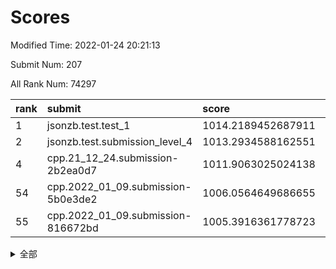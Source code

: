 # Scores

Modified Time: 2022-01-24 20:21:13

Submit Num: 207

All Rank Num: 74297

| rank |               submit               |       score        |       sigma        | pk_num |
| :--- | :--------------------------------- | :----------------- | :----------------- | :----- |
| 1    | jsonzb.test.test_1                 | 1014.2189452687911 | 0.8312445068860369 | 1434   |
| 2    | jsonzb.test.submission_level_4     | 1013.2934588162551 | 0.807326512470467  | 1438   |
| 4    | cpp.21_12_24.submission-2b2ea0d7   | 1011.9063025024138 | 0.7997225567600694 | 1433   |
| 54   | cpp.2022_01_09.submission-5b0e3de2 | 1006.0564649686655 | 0.7192406105086373 | 1443   |
| 55   | cpp.2022_01_09.submission-816672bd | 1005.3916361778723 | 0.7164197345800338 | 1440   |


<details>
<summary>全部</summary>

| rank |                 submit                 |       score        |       sigma        | pk_num |
| :--- | :------------------------------------- | :----------------- | :----------------- | :----- |
| 1    | jsonzb.test.test_1                     | 1014.2189452687911 | 0.8312445068860369 | 1434   |
| 2    | jsonzb.test.submission_level_4         | 1013.2934588162551 | 0.807326512470467  | 1438   |
| 3    | gobigger.level_3.submission_level_3_1  | 1011.9955377684923 | 0.8036028786116327 | 1439   |
| 4    | cpp.21_12_24.submission-2b2ea0d7       | 1011.9063025024138 | 0.7997225567600694 | 1433   |
| 5    | gobigger.level_3.submission_level_3_0  | 1011.2689342260164 | 0.7948578155806142 | 1439   |
| 6    | gobigger.level_3.submission_level_3_6  | 1011.1320278756655 | 0.7936215473089215 | 1433   |
| 7    | gobigger.level_3.submission_level_3_10 | 1011.0936055934114 | 0.7611255941782215 | 1438   |
| 8    | gobigger.level_3.submission_level_3_30 | 1010.9432094443993 | 0.7743277788936669 | 1440   |
| 9    | gobigger.level_3.submission_level_3_7  | 1010.9062923698842 | 0.7804320175617748 | 1432   |
| 10   | gobigger.level_3.submission_level_3_4  | 1010.7225628992492 | 0.7954654420755184 | 1434   |
| 11   | gobigger.level_3.submission_level_3_29 | 1010.5530691612012 | 0.7591729152903367 | 1431   |
| 12   | gobigger.level_3.submission_level_3_45 | 1010.5486206849422 | 0.7657292603380719 | 1434   |
| 13   | gobigger.level_3.submission_level_3_8  | 1010.5472357550553 | 0.755844295720842  | 1435   |
| 14   | gobigger.level_3.submission_level_3_34 | 1010.5362389919303 | 0.7727717884784459 | 1425   |
| 15   | gobigger.level_3.submission_level_3_28 | 1010.522375266733  | 0.7530350772148    | 1440   |
| 16   | gobigger.level_3.submission_level_3_21 | 1010.4450136875565 | 0.7777033903435707 | 1433   |
| 17   | gobigger.level_3.submission_level_3_38 | 1010.2665959986401 | 0.7766216029351204 | 1431   |
| 18   | gobigger.level_3.submission_level_3_41 | 1010.1953511864433 | 0.7557641369020534 | 1440   |
| 19   | gobigger.level_3.submission_level_3_15 | 1010.1759359363897 | 0.7421548536127754 | 1434   |
| 20   | gobigger.level_3.submission_level_3_33 | 1010.1721267094014 | 0.7660569964141143 | 1433   |
| 21   | gobigger.level_3.submission_level_3_39 | 1010.1496492472388 | 0.7548936834575    | 1438   |
| 22   | gobigger.level_3.submission_level_3_13 | 1010.0954298664304 | 0.7653487413552953 | 1435   |
| 23   | gobigger.level_3.submission_level_3_2  | 1009.9458256478642 | 0.7482080539759577 | 1438   |
| 24   | gobigger.level_3.submission_level_3_47 | 1009.9225770328048 | 0.7561518760760935 | 1432   |
| 25   | gobigger.level_3.submission_level_3_14 | 1009.8428600804662 | 0.7623437398719802 | 1435   |
| 26   | gobigger.level_3.submission_level_3_31 | 1009.8298236627321 | 0.7591445618815951 | 1434   |
| 27   | gobigger.level_3.submission_level_3_27 | 1009.8014610827111 | 0.765990184185507  | 1437   |
| 28   | gobigger.level_3.submission_level_3_26 | 1009.731732333827  | 0.7459579916549803 | 1432   |
| 29   | gobigger.level_3.submission_level_3_19 | 1009.6630783484547 | 0.7339930355077526 | 1437   |
| 30   | gobigger.level_3.submission_level_3_36 | 1009.6272194197602 | 0.7642629147912633 | 1432   |
| 31   | gobigger.level_3.submission_level_3_49 | 1009.6085627578469 | 0.7549773476088398 | 1437   |
| 32   | gobigger.level_3.submission_level_3_44 | 1009.6075202292263 | 0.7459635736053998 | 1435   |
| 33   | gobigger.level_3.submission_level_3_35 | 1009.5903161161186 | 0.7281983586357246 | 1437   |
| 34   | gobigger.level_3.submission_level_3_37 | 1009.524693646184  | 0.7525617110502967 | 1430   |
| 35   | gobigger.level_3.submission_level_3_17 | 1009.4826638850757 | 0.7531793028394382 | 1437   |
| 36   | gobigger.level_3.submission_level_3_43 | 1009.3530265143697 | 0.7666141130188092 | 1437   |
| 37   | gobigger.level_3.submission_level_3_46 | 1009.308810733025  | 0.7373625290885554 | 1435   |
| 38   | gobigger.level_3.submission_level_3_3  | 1009.2738651743828 | 0.7400881756127418 | 1435   |
| 39   | gobigger.level_3.submission_level_3_11 | 1009.2492665236338 | 0.7604911102208397 | 1438   |
| 40   | gobigger.level_3.submission_level_3_40 | 1009.189859567057  | 0.7339673100019641 | 1438   |
| 41   | gobigger.level_3.submission_level_3_48 | 1009.139537044105  | 0.7654322858641261 | 1438   |
| 42   | gobigger.level_3.submission_level_3_16 | 1008.9872552170007 | 0.7389749231022354 | 1437   |
| 43   | gobigger.level_3.submission_level_3_32 | 1008.969379139487  | 0.7476097826399205 | 1437   |
| 44   | gobigger.level_3.submission_level_3_5  | 1008.9677298666169 | 0.7719532731037582 | 1438   |
| 45   | gobigger.level_3.submission_level_3_42 | 1008.9635491486865 | 0.7458197719443267 | 1441   |
| 46   | gobigger.level_3.submission_level_3_20 | 1008.8500075919951 | 0.7614481079145264 | 1435   |
| 47   | gobigger.level_3.submission_level_3_12 | 1008.8403384350365 | 0.766754027056623  | 1438   |
| 48   | gobigger.level_3.submission_level_3_25 | 1008.8388450261289 | 0.7414442675519446 | 1429   |
| 49   | gobigger.level_3.submission_level_3_24 | 1008.8150866137714 | 0.7612234167080604 | 1438   |
| 50   | gobigger.level_3.submission_level_3_23 | 1008.7093285842514 | 0.7623662281483268 | 1433   |
| 51   | gobigger.level_3.submission_level_3_9  | 1008.2581156560905 | 0.7480160229530199 | 1439   |
| 52   | gobigger.level_3.submission_level_3_22 | 1007.9624003811712 | 0.74868883052835   | 1437   |
| 53   | gobigger.level_3.submission_level_3_18 | 1007.4862302039166 | 0.7423222375990015 | 1440   |
| 54   | cpp.2022_01_09.submission-5b0e3de2     | 1006.0564649686655 | 0.7192406105086373 | 1443   |
| 55   | cpp.2022_01_09.submission-816672bd     | 1005.3916361778723 | 0.7164197345800338 | 1440   |
| 56   | gobigger.level_1.submission_level_1_6  | 1005.3687244572398 | 0.7137603249241653 | 1439   |
| 57   | gobigger.level_1.submission_level_1_23 | 1004.7926624716958 | 0.7318321747543968 | 1441   |
| 58   | gobigger.level_1.submission_level_1_32 | 1004.7302620157026 | 0.7045505061940694 | 1438   |
| 59   | gobigger.level_1.submission_level_1_35 | 1004.5732892782969 | 0.7192120663651548 | 1436   |
| 60   | gobigger.level_1.submission_level_1_2  | 1004.3298080839608 | 0.7183128227640627 | 1431   |
| 61   | gobigger.level_1.submission_level_1_46 | 1004.2593650699986 | 0.7107257285778826 | 1434   |
| 62   | gobigger.level_1.submission_level_1_41 | 1004.2380850919301 | 0.7098409881276394 | 1438   |
| 63   | gobigger.level_1.submission_level_1_34 | 1004.0251888979263 | 0.7157541289185639 | 1438   |
| 64   | gobigger.level_1.submission_level_1_7  | 1004.0072185116561 | 0.7131493704851382 | 1431   |
| 65   | gobigger.level_1.submission_level_1_28 | 1003.9471312471154 | 0.7260268621412364 | 1436   |
| 66   | gobigger.level_1.submission_level_1_43 | 1003.8747287705348 | 0.7129725427773316 | 1435   |
| 67   | gobigger.level_1.submission_level_1_12 | 1003.8495433786187 | 0.7278406515859144 | 1430   |
| 68   | gobigger.level_1.submission_level_1_10 | 1003.8319796826468 | 0.715481183039223  | 1434   |
| 69   | gobigger.level_1.submission_level_1_19 | 1003.8208712260866 | 0.716829769367433  | 1440   |
| 70   | gobigger.level_1.submission_level_1_5  | 1003.7763642925433 | 0.7128302659829959 | 1435   |
| 71   | gobigger.level_1.submission_level_1_20 | 1003.7138993711643 | 0.7202346860708763 | 1434   |
| 72   | gobigger.level_1.submission_level_1_49 | 1003.6993806220673 | 0.7115835793584976 | 1435   |
| 73   | gobigger.level_1.submission_level_1_40 | 1003.6392291934828 | 0.7120657597836367 | 1428   |
| 74   | gobigger.level_1.submission_level_1_26 | 1003.62102945958   | 0.7285986908553365 | 1439   |
| 75   | gobigger.level_1.submission_level_1_37 | 1003.6088247007439 | 0.7154220668702282 | 1434   |
| 76   | gobigger.level_1.submission_level_1_1  | 1003.567608223123  | 0.711595830708491  | 1433   |
| 77   | gobigger.level_1.submission_level_1_42 | 1003.4383894312019 | 0.7278958206873678 | 1437   |
| 78   | gobigger.level_1.submission_level_1_38 | 1003.432380708421  | 0.7208181675011678 | 1436   |
| 79   | gobigger.level_1.submission_level_1_48 | 1003.3996289023996 | 0.7142358845323149 | 1442   |
| 80   | gobigger.level_1.submission_level_1_3  | 1003.3898327141358 | 0.718681258508883  | 1439   |
| 81   | gobigger.level_1.submission_level_1_36 | 1003.2980218781588 | 0.7059380125382053 | 1434   |
| 82   | gobigger.level_1.submission_level_1_14 | 1003.2959788287816 | 0.7110969444120728 | 1435   |
| 83   | gobigger.level_1.submission_level_1_13 | 1003.2848734328383 | 0.7246196804269622 | 1430   |
| 84   | gobigger.level_1.submission_level_1_47 | 1003.2339529708712 | 0.7196173609182083 | 1437   |
| 85   | gobigger.level_1.submission_level_1_33 | 1003.0804209060892 | 0.7131378189680325 | 1435   |
| 86   | gobigger.level_1.submission_level_1_21 | 1003.0169795259734 | 0.7154852870567837 | 1434   |
| 87   | gobigger.level_1.submission_level_1_22 | 1002.9919856467988 | 0.7093383478413328 | 1438   |
| 88   | gobigger.level_1.submission_level_1_16 | 1002.990449826358  | 0.7192645634590332 | 1436   |
| 89   | gobigger.level_1.submission_level_1_9  | 1002.9729933874173 | 0.7062727082444087 | 1439   |
| 90   | gobigger.level_1.submission_level_1_15 | 1002.9482980773511 | 0.7195911948019689 | 1436   |
| 91   | gobigger.level_1.submission_level_1_4  | 1002.937956193636  | 0.7022698436415705 | 1438   |
| 92   | gobigger.level_1.submission_level_1_45 | 1002.927869126013  | 0.7277069129946773 | 1434   |
| 93   | gobigger.level_1.submission_level_1_0  | 1002.9271551665933 | 0.7093029872163983 | 1434   |
| 94   | gobigger.level_1.submission_level_1_29 | 1002.8532459892982 | 0.7210747475890675 | 1437   |
| 95   | gobigger.level_1.submission_level_1_8  | 1002.7515593162393 | 0.7028357272530353 | 1435   |
| 96   | gobigger.level_1.submission_level_1_27 | 1002.7498958164219 | 0.7125180315671646 | 1436   |
| 97   | gobigger.level_1.submission_level_1_24 | 1002.7366773455154 | 0.7122483292654423 | 1438   |
| 98   | gobigger.level_1.submission_level_1_31 | 1002.7299159440205 | 0.7075886794863625 | 1438   |
| 99   | gobigger.level_1.submission_level_1_25 | 1002.6909096313883 | 0.7087067211064232 | 1435   |
| 100  | gobigger.level_1.submission_level_1_11 | 1002.6889099786138 | 0.7061849126874837 | 1437   |
| 101  | gobigger.level_1.submission_level_1_18 | 1002.5070604054896 | 0.7141369223259182 | 1437   |
| 102  | gobigger.level_1.submission_level_1_44 | 1002.4302099073982 | 0.7132642394486373 | 1433   |
| 103  | gobigger.level_1.submission_level_1_30 | 1002.3182258511576 | 0.7136087173815381 | 1436   |
| 104  | gobigger.level_1.submission_level_1_17 | 1001.9129203729472 | 0.7176420143772716 | 1428   |
| 105  | gobigger.level_1.submission_level_1_39 | 1001.7177570794851 | 0.7074483719675518 | 1432   |
| 106  | gobigger.random.submission_random_14   | 997.3648040241113  | 0.706073141183887  | 1440   |
| 107  | gobigger.random.submission_random_48   | 997.3475225470912  | 0.707074166816023  | 1436   |
| 108  | gobigger.random.submission_random_33   | 997.0374963694369  | 0.7066200987765424 | 1435   |
| 109  | gobigger.random.submission_random_18   | 996.8891185469346  | 0.709088738620744  | 1433   |
| 110  | gobigger.random.submission_random_24   | 996.6611638815677  | 0.7174034879136787 | 1435   |
| 111  | gobigger.random.submission_random_20   | 996.6310410891431  | 0.7022055389917924 | 1437   |
| 112  | gobigger.random.submission_random_43   | 996.5344469426416  | 0.7311102417062738 | 1436   |
| 113  | gobigger.random.submission_random_16   | 996.5203241224708  | 0.7007314429592828 | 1439   |
| 114  | gobigger.random.submission_random_27   | 996.5062761355799  | 0.7098680082205178 | 1435   |
| 115  | gobigger.random.submission_random_1    | 996.442597088984   | 0.7150453787924924 | 1434   |
| 116  | gobigger.random.submission_random_25   | 996.3917642613318  | 0.7018355066955629 | 1441   |
| 117  | gobigger.random.submission_random_8    | 996.3551616700372  | 0.7144652658420185 | 1438   |
| 118  | gobigger.random.submission_random_7    | 996.2068544677905  | 0.7210281610361778 | 1432   |
| 119  | gobigger.random.submission_random_47   | 996.1942316935291  | 0.7412976987928548 | 1436   |
| 120  | gobigger.random.submission_random_23   | 996.1075081677063  | 0.7171452291017364 | 1429   |
| 121  | gobigger.random.submission_random_3    | 996.0883002115542  | 0.7186654956938372 | 1435   |
| 122  | gobigger.random.submission_random_45   | 996.0619588606852  | 0.7188123593364585 | 1440   |
| 123  | gobigger.random.submission_random_19   | 996.0199088162806  | 0.7177891017369321 | 1439   |
| 124  | gobigger.random.submission_random_22   | 995.9961912939104  | 0.7085893307042249 | 1433   |
| 125  | gobigger.random.submission_random_44   | 995.9673457501406  | 0.7238991009909563 | 1438   |
| 126  | gobigger.random.submission_random_39   | 995.9301254101507  | 0.7073574676054206 | 1431   |
| 127  | gobigger.random.submission_random_6    | 995.9186790661142  | 0.7126139134672921 | 1431   |
| 128  | gobigger.random.submission_random_21   | 995.8939219299326  | 0.7017562569718464 | 1435   |
| 129  | gobigger.random.submission_random_4    | 995.8584515770576  | 0.7370486586125192 | 1436   |
| 130  | gobigger.random.submission_random_41   | 995.8483667299028  | 0.7108516020114554 | 1434   |
| 131  | gobigger.random.submission_random_13   | 995.8193748880528  | 0.717110303795745  | 1436   |
| 132  | gobigger.random.submission_random_30   | 995.8153336467226  | 0.7042422525730184 | 1439   |
| 133  | gobigger.random.submission_random_0    | 995.711392047673   | 0.7133672386750954 | 1437   |
| 134  | gobigger.random.submission_random_42   | 995.6948573572614  | 0.7008199790908765 | 1440   |
| 135  | gobigger.random.submission_random_28   | 995.5643705853001  | 0.7083439144889795 | 1436   |
| 136  | gobigger.random.submission_random_17   | 995.525721189279   | 0.7185468308165822 | 1437   |
| 137  | gobigger.random.submission_random_29   | 995.4596053496156  | 0.7019016304074104 | 1433   |
| 138  | gobigger.random.submission_random_46   | 995.4548482389281  | 0.7214333799870177 | 1440   |
| 139  | gobigger.random.submission_random_10   | 995.3453517783742  | 0.7139505452559771 | 1437   |
| 140  | gobigger.random.submission_random_49   | 995.336756036236   | 0.7120045514636082 | 1431   |
| 141  | gobigger.random.submission_random_31   | 995.290285519584   | 0.7138038246637337 | 1432   |
| 142  | gobigger.random.submission_random_15   | 995.2582181201598  | 0.7021804602746161 | 1435   |
| 143  | gobigger.random.submission_random_37   | 995.258124040367   | 0.7351171417948134 | 1438   |
| 144  | gobigger.random.submission_random_34   | 995.1665071691245  | 0.7203569560346338 | 1437   |
| 145  | gobigger.random.submission_random_36   | 995.1386191526166  | 0.7079097951324643 | 1438   |
| 146  | gobigger.random.submission_random_32   | 995.1356650490495  | 0.7228465886760426 | 1435   |
| 147  | gobigger.random.submission_random_5    | 995.097438227581   | 0.7234864415551244 | 1432   |
| 148  | gobigger.random.submission_random_38   | 995.0971489938014  | 0.7010471706162855 | 1437   |
| 149  | gobigger.random.submission_random_9    | 995.076871724151   | 0.7251913133458975 | 1434   |
| 150  | gobigger.random.submission_random_26   | 995.074399642663   | 0.713859284006272  | 1439   |
| 151  | gobigger.random.submission_random_12   | 994.8726958907372  | 0.7171960513158698 | 1434   |
| 152  | gobigger.random.submission_random_11   | 994.7350642924009  | 0.7059740612725522 | 1435   |
| 153  | gobigger.random.submission_random_2    | 994.47172625572    | 0.7235144322095932 | 1438   |
| 154  | gobigger.random.submission_random_35   | 994.3430060581038  | 0.7013692140220394 | 1434   |
| 155  | gobigger.random.submission_random_40   | 994.2616254736254  | 0.7086819321617372 | 1433   |
| 156  | gobigger.level_2.submission_level_2_23 | 993.7238762460792  | 0.7295439760074369 | 1437   |
| 157  | gobigger.level_2.submission_level_2_25 | 993.4043985377849  | 0.7386258973550125 | 1437   |
| 158  | gobigger.level_2.submission_level_2_13 | 993.3392145342847  | 0.7525076458482013 | 1433   |
| 159  | gobigger.level_2.submission_level_2_32 | 993.33317309499    | 0.7345999548502167 | 1430   |
| 160  | gobigger.level_2.submission_level_2_21 | 993.2601599154607  | 0.7288656187721452 | 1437   |
| 161  | gobigger.level_2.submission_level_2_9  | 993.198610161212   | 0.7391229803802566 | 1430   |
| 162  | gobigger.level_2.submission_level_2_17 | 993.1230839085018  | 0.7441522898291962 | 1437   |
| 163  | gobigger.level_2.submission_level_2_0  | 993.0178143907876  | 0.7438526526290002 | 1433   |
| 164  | gobigger.level_2.submission_level_2_5  | 992.934368238962   | 0.7398237806701811 | 1437   |
| 165  | gobigger.level_2.submission_level_2_41 | 992.9066842808301  | 0.73718026012034   | 1436   |
| 166  | gobigger.level_2.submission_level_2_48 | 992.8598561870734  | 0.7373006854304844 | 1436   |
| 167  | gobigger.level_2.submission_level_2_34 | 992.7158645207122  | 0.7457053954273279 | 1433   |
| 168  | gobigger.level_2.submission_level_2_22 | 992.6599398620083  | 0.7327388000985877 | 1442   |
| 169  | gobigger.level_2.submission_level_2_42 | 992.6374563669     | 0.7426037047982459 | 1443   |
| 170  | gobigger.level_2.submission_level_2_35 | 992.6131185654324  | 0.7316074842091278 | 1432   |
| 171  | gobigger.level_2.submission_level_2_4  | 992.5758738371032  | 0.7443472780788211 | 1434   |
| 172  | gobigger.level_2.submission_level_2_47 | 992.4815160017706  | 0.7362164360542477 | 1435   |
| 173  | gobigger.level_2.submission_level_2_49 | 992.4788911782733  | 0.7395829524497171 | 1438   |
| 174  | gobigger.level_2.submission_level_2_44 | 992.470432951346   | 0.7383937150887591 | 1430   |
| 175  | gobigger.level_2.submission_level_2_40 | 992.4703921336553  | 0.7653976657713594 | 1440   |
| 176  | gobigger.level_2.submission_level_2_8  | 992.4634291991383  | 0.7477870053292516 | 1438   |
| 177  | gobigger.level_2.submission_level_2_36 | 992.4139994876382  | 0.7466644812781424 | 1433   |
| 178  | gobigger.level_2.submission_level_2_26 | 992.313708329655   | 0.7402775941276151 | 1434   |
| 179  | gobigger.level_2.submission_level_2_30 | 992.2228568030188  | 0.7446398192426681 | 1437   |
| 180  | gobigger.level_2.submission_level_2_19 | 992.2103421078095  | 0.7392713274923627 | 1434   |
| 181  | gobigger.level_2.submission_level_2_38 | 992.189849349579   | 0.7454453153724637 | 1438   |
| 182  | gobigger.level_2.submission_level_2_28 | 992.1686597273037  | 0.7459988730836195 | 1431   |
| 183  | gobigger.level_2.submission_level_2_6  | 992.136402781492   | 0.748973594651994  | 1439   |
| 184  | gobigger.level_2.submission_level_2_2  | 992.0366964041862  | 0.7505710213257426 | 1438   |
| 185  | gobigger.level_2.submission_level_2_33 | 991.9480980890177  | 0.7442930301159133 | 1436   |
| 186  | gobigger.level_2.submission_level_2_24 | 991.8685294155239  | 0.7301984702966088 | 1437   |
| 187  | gobigger.level_2.submission_level_2_31 | 991.8402349990721  | 0.7443556687910721 | 1437   |
| 188  | gobigger.level_2.submission_level_2_10 | 991.8003540993418  | 0.7502498623660863 | 1436   |
| 189  | gobigger.level_2.submission_level_2_46 | 991.718038410051   | 0.763539485250927  | 1429   |
| 190  | gobigger.level_2.submission_level_2_37 | 991.6921510015745  | 0.7416062117075073 | 1434   |
| 191  | gobigger.level_2.submission_level_2_18 | 991.6348817828585  | 0.7547908313753022 | 1435   |
| 192  | gobigger.level_2.submission_level_2_27 | 991.6238277321683  | 0.747699266838104  | 1433   |
| 193  | gobigger.level_2.submission_level_2_1  | 991.3454698441698  | 0.7493195550847986 | 1432   |
| 194  | gobigger.level_2.submission_level_2_3  | 991.2620264348855  | 0.76020741644169   | 1438   |
| 195  | gobigger.level_2.submission_level_2_43 | 991.2488405677586  | 0.7518077665060451 | 1438   |
| 196  | gobigger.level_2.submission_level_2_45 | 991.0921894076185  | 0.7459533000098767 | 1436   |
| 197  | gobigger.level_2.submission_level_2_29 | 991.0218983932012  | 0.7854532814961408 | 1436   |
| 198  | gobigger.level_2.submission_level_2_15 | 990.9639522411507  | 0.7463627175644981 | 1437   |
| 199  | gobigger.level_2.submission_level_2_12 | 990.9510290539698  | 0.762469770367866  | 1439   |
| 200  | gobigger.level_2.submission_level_2_20 | 990.8605202497981  | 0.7575913701258546 | 1442   |
| 201  | gobigger.level_2.submission_level_2_14 | 990.855927652272   | 0.7574000008114258 | 1435   |
| 202  | gobigger.level_2.submission_level_2_11 | 990.8358978102716  | 0.7408484727736183 | 1442   |
| 203  | gobigger.level_2.submission_level_2_39 | 990.784967152459   | 0.7474055735600925 | 1439   |
| 204  | gobigger.level_2.submission_level_2_16 | 990.1420885474685  | 0.7777342920587993 | 1431   |
| 205  | gobigger.level_2.submission_level_2_7  | 990.1306406600725  | 0.7521217144464375 | 1437   |
| 206  | gobigger.none.submission_none_1        | 976.6324921053252  | 1.356231380549953  | 1436   |
| 207  | gobigger.none.submission_none_0        | 976.4768836907554  | 1.5193161135411526 | 1436   |

</details>